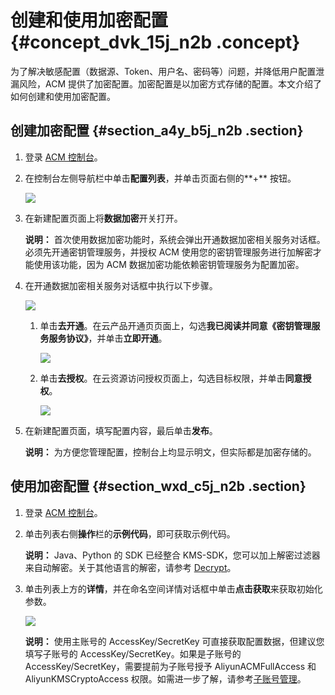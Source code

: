 # 创建和使用加密配置 {#concept_dvk_15j_n2b .concept}

为了解决敏感配置（数据源、Token、用户名、密码等）问题，并降低用户配置泄漏风险，ACM 提供了加密配置。加密配置是以加密方式存储的配置。本文介绍了如何创建和使用加密配置。

## 创建加密配置 {#section_a4y_b5j_n2b .section}

1.  登录 [ACM 控制台](https://acm.console.alibabacloud.com/)。
2.  在控制台左侧导航栏中单击**配置列表**，并单击页面右侧的**+** 按钮。

    ![](http://aliware-images.oss-cn-hangzhou.aliyuncs.com/acms/bt_create_configuration.png)

3.  在新建配置页面上将**数据加密**开关打开。

    **说明：** 首次使用数据加密功能时，系统会弹出开通数据加密相关服务对话框。必须先开通密钥管理服务，并授权 ACM 使用您的密钥管理服务进行加解密才能使用该功能，因为 ACM 数据加密功能依赖密钥管理服务为配置加密。

4.  在开通数据加密相关服务对话框中执行以下步骤。

    ![](http://aliware-images.oss-cn-hangzhou.aliyuncs.com/acms/bt_data_encryption.png)

    1.  单击**去开通**。在云产品开通页页面上，勾选**我已阅读并同意《密钥管理服务服务协议》**，并单击**立即开通**。

        ![](http://aliware-images.oss-cn-hangzhou.aliyuncs.com/acms/bt_enable_kms.png)

    2.  单击**去授权**。在云资源访问授权页面上，勾选目标权限，并单击**同意授权**。

        ![](http://aliware-images.oss-cn-hangzhou.aliyuncs.com/acms/bt_authorize_kms.png)

5.  在新建配置页面，填写配置内容，最后单击**发布**。

    **说明：** 为方便您管理配置，控制台上均显示明文，但实际都是加密存储的。


## 使用加密配置 {#section_wxd_c5j_n2b .section}

1.  登录 [ACM 控制台](https://acm.console.alibabacloud.com/)。
2.  单击列表右侧**操作**栏的**示例代码**，即可获取示例代码。

    **说明：** Java、Python 的 SDK 已经整合 KMS-SDK，您可以加上解密过滤器来自动解密。关于其他语言的解密，请参考 [Decrypt](https://www.alibabacloud.com/help/zh/doc-detail/28950.html)。

3.  单击列表上方的**详情**，并在命名空间详情对话框中单击**点击获取**来获取初始化参数。

    ![](http://aliware-images.oss-cn-hangzhou.aliyuncs.com/acms/db_namespace_details.png)

    **说明：** 使用主账号的 AccessKey/SecretKey 可直接获取配置数据，但建议您填写子账号的 AccessKey/SecretKey。如果是子账号的 AccessKey/SecretKey，需要提前为子账号授予 AliyunACMFullAccess 和 AliyunKMSCryptoAccess 权限。如需进一步了解，请参考[子账号管理](intl.zh-CN/用户指南/子账号管理.md#)。


